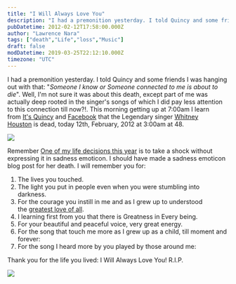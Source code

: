 ```yaml
---
title: "I Will Always Love You"
description: "I had a premonition yesterday. I told Quincy and some friends I was hanging out with that: \"Someone I know or Someone connected to me is about to die\". Well, ..."
pubDatetime: 2012-02-12T17:58:00.000Z
author: "Lawrence Nara"
tags: ["death","Life","loss","Music"]
draft: false
modDatetime: 2019-03-25T22:12:10.000Z
timezone: "UTC"
---
```


I had a premonition yesterday. I told Quincy and some friends I was hanging out with that: "*Someone I know or Someone connected to me is about to die*". Well, I'm not sure it was about this death, except part of me was actually deep rooted in the singer's songs of which I did pay less attention to this connection till now?!. This morning getting up at 7:00am I learn from [It's Quincy](http://quincykwende.blogspot.com/) and [Facebook](http://facebook.com/) that the Legendary singer [Whitney Houston](http://www.whitneyhouston.com/us/home) is dead, today 12th, February, 2012 at 3:00am at 48.

[![](http://3.bp.blogspot.com/-WLm55sPVoc8/Tzd6I9F3pNI/AAAAAAAAAKk/vOqGxPxnLb0/s400/article-2100018-0041BCD600000258-743_964x699.jpg)](http://3.bp.blogspot.com/-WLm55sPVoc8/Tzd6I9F3pNI/AAAAAAAAAKk/vOqGxPxnLb0/s1600/article-2100018-0041BCD600000258-743_964x699.jpg)

Remember [One of my life decisions this year](http://njielitumbe.blogspot.com/2012/01/new-year-resolution.html) is to take a shock without expressing it in sadness emoticon. I should have made a sadness emoticon blog post for her death. I will remember you for:

1.  The lives you touched.
2.  The light you put in people even when you were stumbling into darkness.
3.  For the courage you instill in me and as I grew up to understood the [greatest love of all](http://www.azlyrics.com/lyrics/whitneyhouston/greatestloveofall.html).
4.  I learning first from you that there is Greatness in Every being.
5.  For your beautiful and peaceful voice, very great energy.
6.  For the song that touch me more as I grew up as a child, till moment and forever: <span data-mce-type="bookmark" style="display: inline-block; width: 0px; overflow: hidden; line-height: 0;" class="mce\_SELRES\_start">﻿</span>
7.  For the song I heard more by you played by those around me:

Thank you for the life you lived: I Will Always Love You! R.I.P.

[![](http://1.bp.blogspot.com/-HZTCYIn4EBo/Tzd74y5T3eI/AAAAAAAAAKs/mn1Nb62EnaM/s400/article-2100018-11B08328000005DC-191_964x586.jpg)](http://1.bp.blogspot.com/-HZTCYIn4EBo/Tzd74y5T3eI/AAAAAAAAAKs/mn1Nb62EnaM/s1600/article-2100018-11B08328000005DC-191_964x586.jpg)